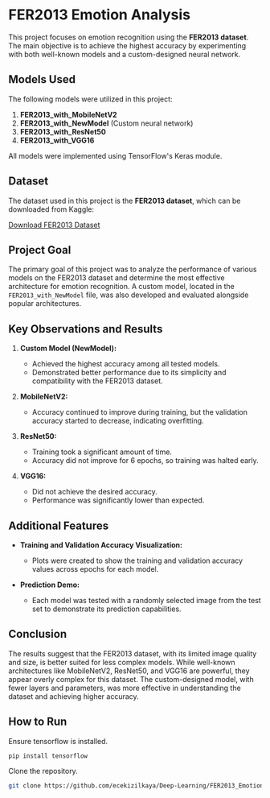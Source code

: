 # FER2013 Emotion Analysis

This project focuses on emotion recognition using the **FER2013 dataset**. The main objective is to achieve the highest accuracy by experimenting with both well-known models and a custom-designed neural network.

## Models Used

The following models were utilized in this project:

1. **FER2013_with_MobileNetV2**
2. **FER2013_with_NewModel** (Custom neural network)
3. **FER2013_with_ResNet50**
4. **FER2013_with_VGG16**

All models were implemented using TensorFlow's Keras module.

## Dataset

The dataset used in this project is the **FER2013 dataset**, which can be downloaded from Kaggle:

[Download FER2013 Dataset](https://www.kaggle.com/datasets/msambare/fer2013/code)

## Project Goal

The primary goal of this project was to analyze the performance of various models on the FER2013 dataset and determine the most effective architecture for emotion recognition. A custom model, located in the `FER2013_with_NewModel` file, was also developed and evaluated alongside popular architectures.

## Key Observations and Results

1. **Custom Model (NewModel):**
   - Achieved the highest accuracy among all tested models.
   - Demonstrated better performance due to its simplicity and compatibility with the FER2013 dataset.

2. **MobileNetV2:**
   - Accuracy continued to improve during training, but the validation accuracy started to decrease, indicating overfitting.

3. **ResNet50:**
   - Training took a significant amount of time.
   - Accuracy did not improve for 6 epochs, so training was halted early.

4. **VGG16:**
   - Did not achieve the desired accuracy.
   - Performance was significantly lower than expected.

## Additional Features

- **Training and Validation Accuracy Visualization:**
  - Plots were created to show the training and validation accuracy values across epochs for each model.
  
- **Prediction Demo:**
  - Each model was tested with a randomly selected image from the test set to demonstrate its prediction capabilities.

## Conclusion

The results suggest that the FER2013 dataset, with its limited image quality and size, is better suited for less complex models. While well-known architectures like MobileNetV2, ResNet50, and VGG16 are powerful, they appear overly complex for this dataset. The custom-designed model, with fewer layers and parameters, was more effective in understanding the dataset and achieving higher accuracy.

## How to Run

Ensure tensorflow is installed.

    pip install tensorflow


Clone the repository.
   ```bash
   git clone https://github.com/ecekizilkaya/Deep-Learning/FER2013_Emotion_Analysis.git